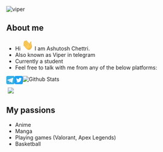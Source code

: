 ![viper](https://imgur.com/JcyYzCI.png)

About me
---
- Hi <img src="https://raw.githubusercontent.com/ABSphreak/ABSphreak/master/gifs/Hi.gif" width="30px" height="30px"> I am Ashutosh Chettri.
- Also known as Viper in telegram
- Currently a student
- Feel free to talk with me from any of the below platforms:

<a href="https://t.me/Eidoron1"><img align="left" alt="Ashutosh's Telegram" width="22px" src="https://raw.githubusercontent.com/edent/SuperTinyIcons/master/images/svg/telegram.svg" /></a>
<a href="https://twitter.com/ashutosh_ch2002"><img align="left" alt="Ashutosh's Twitter" width="22px" src="https://raw.githubusercontent.com/edent/SuperTinyIcons/master/images/svg/twitter.svg" /></a>

![Github Stats](https://github-readme-stats.vercel.app/api?username=Eidoron1&bg_color=000&show_icons=true&count_private=true&hide_border=true&text_color=ff6347&title_color=ff0000&icon_color=ffb6c1&include_all_commits=true) 
<p>&nbsp;<img src="https://github-readme-streak-stats.herokuapp.com?user=Eidoron1&theme=radical&hide_border=true&border_radius=10"/></p>

My passions
---
* Anime
* Manga
* Playing games (Valorant, Apex Legends)
* Basketball

<br />
<a href="https://aralroca.us8.list-manage.com/subscribe/post?u=29d99171aa3f671bde658475a&id=9f1a0b31e3">
  <table align="right">
      <tr>
